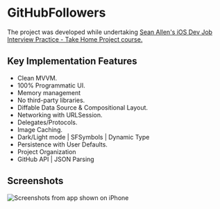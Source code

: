 # GitHubFollowers
The project was developed while undertaking [Sean Allen's iOS Dev Job Interview Practice - Take Home Project course.](https://seanallen.teachable.com)

## Key Implementation Features
- Clean MVVM.
- 100% Programmatic UI.
- Memory management
- No third-party libraries.
- Diffable Data Source & Compositional Layout.
- Networking with URLSession.
- Delegates/Protocols.
- Image Caching.
- Dark/Light mode | SFSymbols | Dynamic Type
- Persistence with User Defaults.
- Project Organization
- GitHub API | JSON Parsing

## Screenshots
![Screenshots from app shown on iPhone](https://i.ibb.co/0QMWxZx/Ads-z-tasar-m.png)



